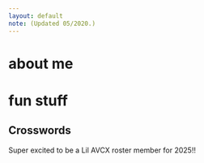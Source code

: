 ```yaml
---
layout: default
note: (Updated 05/2020.)
---
```


<div id="aboutme">

# about me

</div>

<div id="projects">

# fun stuff

## Crosswords

Super excited to be a Lil AVCX roster member for 2025!!

</div>
